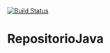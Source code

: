 [![Build Status](https://travis-ci.org/JuanchiRios/RepositorioJava.svg?branch=master)](https://travis-ci.org/JuanchiRios/RepositorioJava)

# RepositorioJava
